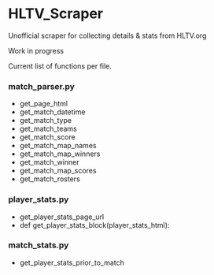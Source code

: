 # HLTV_Scraper
Unofficial scraper for collecting details &amp; stats from HLTV.org

Work in progress

Current list of functions per file.

### match_parser.py
* get_page_html
* get_match_datetime
* get_match_type
* get_match_teams
* get_match_score
* get_match_map_names
* get_match_map_winners
* get_match_winner
* get_match_map_scores
* get_match_rosters

### player_stats.py
* get_player_stats_page_url
* def get_player_stats_block(player_stats_html):

### match_stats.py
* get_player_stats_prior_to_match
